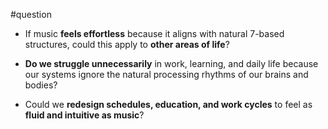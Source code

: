 #question 
- If music **feels effortless** because it aligns with natural 7-based structures, could this apply to **other areas of life**?
    
- **Do we struggle unnecessarily** in work, learning, and daily life because our systems ignore the natural processing rhythms of our brains and bodies?
    
- Could we **redesign schedules, education, and work cycles** to feel as **fluid and intuitive as music**?